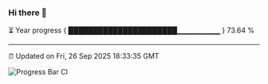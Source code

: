 ### Hi there 👋

⏳ Year progress { ██████████████████████▁▁▁▁▁▁▁▁ } 73.64 %

---

⏰ Updated on Fri, 26 Sep 2025 18:33:35 GMT

![Progress Bar CI](https://github.com/DhruviPatel157/GitHub-Actions-Demo/workflows/Progress%20Bar%20CI/badge.svg)

